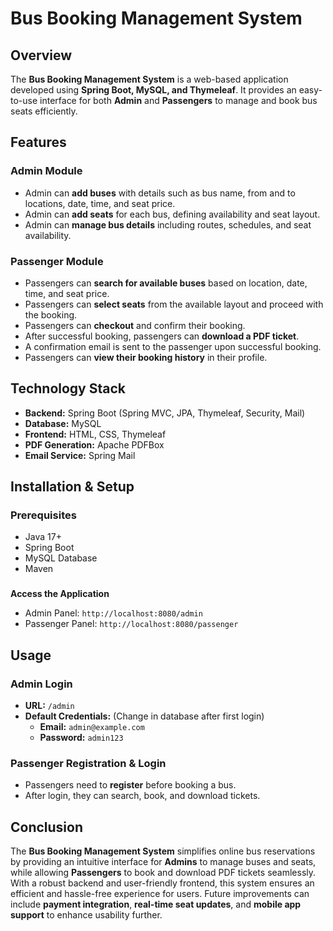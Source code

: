 # Bus Booking Management System

## Overview
The **Bus Booking Management System** is a web-based application developed using **Spring Boot, MySQL, and Thymeleaf**. It provides an easy-to-use interface for both **Admin** and **Passengers** to manage and book bus seats efficiently.

## Features

### **Admin Module**
- Admin can **add buses** with details such as bus name, from and to locations, date, time, and seat price.
- Admin can **add seats** for each bus, defining availability and seat layout.
- Admin can **manage bus details** including routes, schedules, and seat availability.

### **Passenger Module**
- Passengers can **search for available buses** based on location, date, time, and seat price.
- Passengers can **select seats** from the available layout and proceed with the booking.
- Passengers can **checkout** and confirm their booking.
- After successful booking, passengers can **download a PDF ticket**.
- A confirmation email is sent to the passenger upon successful booking.
- Passengers can **view their booking history** in their profile.

## Technology Stack
- **Backend:** Spring Boot (Spring MVC, JPA, Thymeleaf, Security, Mail)
- **Database:** MySQL
- **Frontend:** HTML, CSS, Thymeleaf
- **PDF Generation:** Apache PDFBox
- **Email Service:** Spring Mail

## Installation & Setup
### Prerequisites
- Java 17+
- Spring Boot
- MySQL Database
- Maven

### 
 **Access the Application**
   - Admin Panel: `http://localhost:8080/admin`
   - Passenger Panel: `http://localhost:8080/passenger`

## Usage
### **Admin Login**
- **URL:** `/admin`
- **Default Credentials:** (Change in database after first login)
  - **Email:** `admin@example.com`
  - **Password:** `admin123`

### **Passenger Registration & Login**
- Passengers need to **register** before booking a bus.
- After login, they can search, book, and download tickets.

## Conclusion
The **Bus Booking Management System** simplifies online bus reservations by providing an intuitive interface for **Admins** to manage buses and seats, while allowing **Passengers** to book and download PDF tickets seamlessly. With a robust backend and user-friendly frontend, this system ensures an efficient and hassle-free experience for users. Future improvements can include **payment integration**, **real-time seat updates**, and **mobile app support** to enhance usability further.
